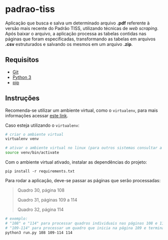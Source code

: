 # padrao-tiss
Aplicação que busca e salva um determinado arquivo **.pdf** referente à versão mais recente do Padrão TISS, utilizando técnicas de *web scraping*.
Após baixar o arquivo, a aplicação processa as tabelas contidas nas páginas que foram especificadas, transformando as tabelas em arquivos **.csv**
estruturados e salvando os mesmos em um arquivo **.zip**.

## Requisitos
- [Git](https://git-scm.com)
- [Python 3](https://www.python.org/)
- [pip](https://pypi.org/project/pip/)

## Instruções
Recomenda-se utilizar um ambiente virtual, como o `virtualenv`, para mais informações acessar [este link](https://virtualenv.pypa.io/en/latest/).

Caso esteja utilizando o `virtualenv`:
```bash
# criar o ambiente virtual
virtualenv venv

# ativar o ambiente virtual no linux (para outros sistemas consultar a documentação)
source venv/bin/activate
```

Com o ambiente virtual ativado, instalar as dependências do projeto:
```
pip install -r requirements.txt
```

Para rodar a aplicação, deve-se passar as páginas que serão processadas:

> Quadro 30, página 108
> 
> Quadro 31, páginas 109 a 114
> 
> Quadro 32, página 114
```bash
# exemplo:
# "108" e "114" para processar quadros individuais nas páginas 108 e 114
# "109-114" para processar um quadro que inicia na página 109 e termina na página 114
python3 run.py 108 109-114 114
```
